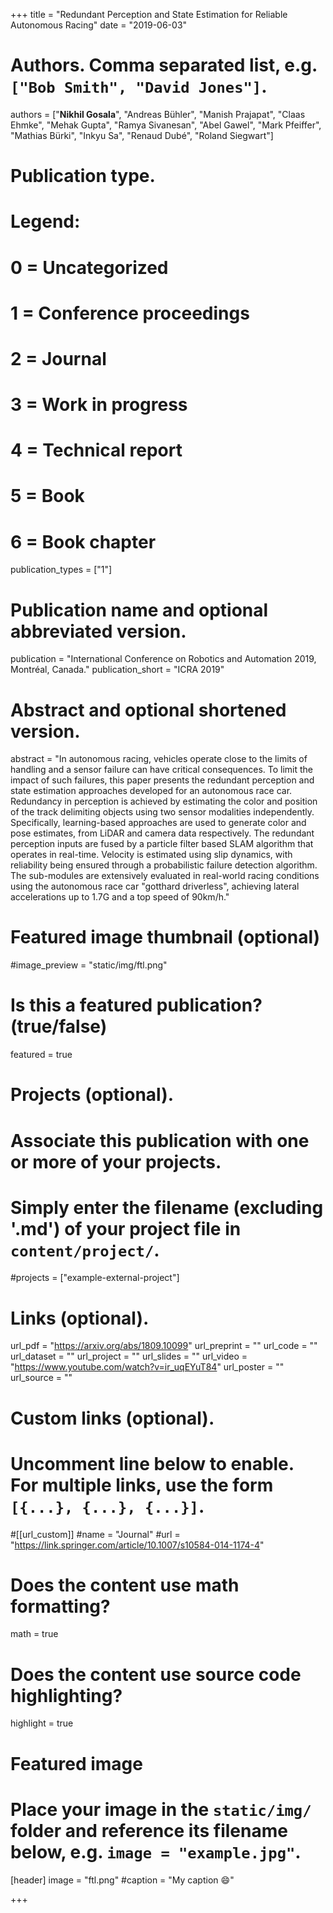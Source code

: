 +++
title = "Redundant Perception and State Estimation for Reliable Autonomous Racing"
date = "2019-06-03"

# Authors. Comma separated list, e.g. `["Bob Smith", "David Jones"]`.

authors = ["**Nikhil Gosala**", "Andreas Bühler", "Manish Prajapat", "Claas Ehmke", "Mehak Gupta", "Ramya Sivanesan", "Abel Gawel", "Mark Pfeiffer", "Mathias Bürki", "Inkyu Sa", "Renaud Dubé", "Roland Siegwart"]

# Publication type.
# Legend:
# 0 = Uncategorized
# 1 = Conference proceedings
# 2 = Journal
# 3 = Work in progress
# 4 = Technical report
# 5 = Book
# 6 = Book chapter
publication_types = ["1"]

# Publication name and optional abbreviated version.
publication = "International Conference on Robotics and Automation 2019, Montréal, Canada."
publication_short = "ICRA 2019"

# Abstract and optional shortened version.

abstract = "In autonomous racing, vehicles operate close to the limits of handling and a sensor failure can have critical consequences. To limit the impact of such failures, this paper presents the redundant perception and state estimation approaches developed for an autonomous race car. Redundancy in perception is achieved by estimating the color and position of the track delimiting objects using two sensor modalities independently. Specifically, learning-based approaches are used to generate color and pose estimates, from LiDAR and camera data respectively. The redundant perception inputs are fused by a particle filter based SLAM algorithm that operates in real-time. Velocity is estimated using slip dynamics, with reliability being ensured through a probabilistic failure detection algorithm. The sub-modules are extensively evaluated in real-world racing conditions using the autonomous race car &quot;gotthard driverless&quot;, achieving lateral accelerations up to 1.7G and a top speed of 90km/h."

# Featured image thumbnail (optional)
#image_preview = "static/img/ftl.png"

# Is this a featured publication? (true/false)
featured = true

# Projects (optional).
#   Associate this publication with one or more of your projects.
#   Simply enter the filename (excluding '.md') of your project file in `content/project/`.
#projects = ["example-external-project"]

# Links (optional).
url_pdf = "https://arxiv.org/abs/1809.10099"
url_preprint = ""
url_code = ""
url_dataset = ""
url_project = ""
url_slides = ""
url_video = "https://www.youtube.com/watch?v=ir_uqEYuT84"
url_poster = ""
url_source = ""

# Custom links (optional).
#   Uncomment line below to enable. For multiple links, use the form `[{...}, {...}, {...}]`.
#[[url_custom]]
#name = "Journal"
#url = "https://link.springer.com/article/10.1007/s10584-014-1174-4"

# Does the content use math formatting?
math = true

# Does the content use source code highlighting?
highlight = true
  
# Featured image
# Place your image in the `static/img/` folder and reference its filename below, e.g. `image = "example.jpg"`.
[header]
image = "ftl.png"
#caption = "My caption :smile:"

+++